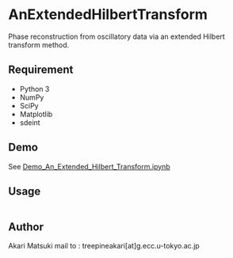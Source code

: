 # AnExtendedHilbertTransform
Phase reconstruction from oscillatory data via an extended Hilbert transform method.

## Requirement
* Python 3
* NumPy
* SciPy
* Matplotlib
* sdeint

## Demo
See [Demo_An_Extended_Hilbert_Transform.ipynb](https://github.com/treepineakari1104/AnExtendedHilbertTransform/blob/main/Demo_An_Extended_Hilbert_Transform.ipynb)

## Usage
```
```


## Author
Akari Matsuki
mail to : treepineakari[at]g.ecc.u-tokyo.ac.jp

